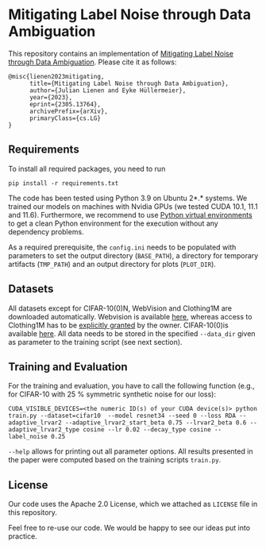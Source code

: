 # Mitigating Label Noise through Data Ambiguation

This repository contains an implementation of [Mitigating Label Noise through Data Ambiguation](https://arxiv.org/abs/). Please cite it as follows:

```
@misc{lienen2023mitigating,
      title={Mitigating Label Noise through Data Ambiguation}, 
      author={Julian Lienen and Eyke Hüllermeier},
      year={2023},
      eprint={2305.13764},
      archivePrefix={arXiv},
      primaryClass={cs.LG}
}
```

## Requirements

To install all required packages, you need to run
```
pip install -r requirements.txt
```

The code has been tested using Python 3.9 on Ubuntu 2*.* systems. We trained our models on machines with Nvidia GPUs (we tested CUDA 10.1, 11.1 and 11.6). Furthermore, we recommend to use [Python virtual environments](https://docs.python.org/3/tutorial/venv.html) to get a clean Python environment for the execution without any dependency problems.

As a required prerequisite, the `config.ini` needs to be populated with parameters to set the output directory (`BASE_PATH`), a directory for temporary artifacts (`TMP_PATH`) and an output directory for plots (`PLOT_DIR`). 

## Datasets

All datasets except for CIFAR-10(0)N, WebVision and Clothing1M are downloaded automatically. Webvision is available [here](https://data.vision.ee.ethz.ch/cvl/webvision/dataset2017.html), whereas access to Clothing1M has to be [explicitly granted](https://github.com/Cysu/noisy_label) by the owner. CIFAR-10(0)is available [here](https://github.com/UCSC-REAL/cifar-10-100n). All data needs to be stored in the specified `--data_dir` given as parameter to the training script (see next section).

## Training and Evaluation

For the training and evaluation, you have to call the following function (e.g., for CIFAR-10 with 25 % symmetric synthetic noise for our loss):

```
CUDA_VISIBLE_DEVICES=<the numeric ID(s) of your CUDA device(s)> python train.py --dataset=cifar10  --model resnet34 --seed 0 --loss RDA --adaptive_lrvar2 --adaptive_lrvar2_start_beta 0.75 --lrvar2_beta 0.6 --adaptive_lrvar2_type cosine --lr 0.02 --decay_type cosine --label_noise 0.25
```

`--help` allows for printing out all parameter options. All results presented in the paper were computed based on the training scripts `train.py`.

## License

Our code uses the Apache 2.0 License, which we attached as `LICENSE` file in this repository. 

Feel free to re-use our code. We would be happy to see our ideas put into practice.

